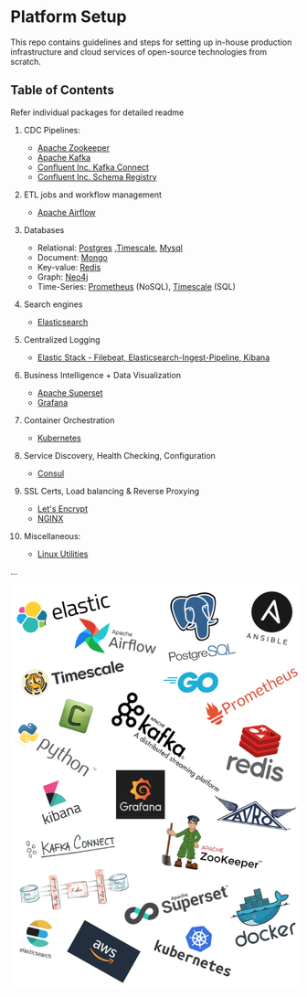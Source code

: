 # Platform Setup
This repo contains guidelines and steps for setting up in-house production infrastructure and cloud services of open-source technologies from scratch.

## Table of Contents
Refer individual packages for detailed readme

1. CDC Pipelines:
    * [Apache Zookeeper](https://github.com/abhishektripathi24/platform-setup/tree/master/apache-zookeeper)
    * [Apache Kafka](https://github.com/abhishektripathi24/platform-setup/tree/master/apache-kafka)
    * [Confluent Inc. Kafka Connect](https://github.com/abhishektripathi24/platform-setup/tree/master/confluentinc-kafka-connect)
    * [Confluent Inc. Schema Registry](https://github.com/abhishektripathi24/platform-setup/tree/master/confluentinc-schema-registry)

2. ETL jobs and workflow management
    * [Apache Airflow](https://github.com/abhishektripathi24/platform-setup/tree/master/apache-airflow)

3. Databases
    * Relational: [Postgres](https://github.com/abhishektripathi24/platform-setup/tree/master/postgres) ,[Timescale](https://github.com/abhishektripathi24/platform-setup/tree/master/timescale), [Mysql](https://github.com/abhishektripathi24/platform-setup/tree/master/mysql)
    * Document: [Mongo](https://github.com/abhishektripathi24/platform-setup/tree/master/mongo)
    * Key-value: [Redis](https://github.com/abhishektripathi24/platform-setup/tree/master/redis) 
    * Graph: [Neo4j](https://github.com/abhishektripathi24/platform-setup/tree/master/neo4j)
    * Time-Series: [Prometheus](https://github.com/abhishektripathi24/platform-setup/tree/master/prometheus) (NoSQL), [Timescale](https://github.com/abhishektripathi24/platform-setup/tree/master/timescale) (SQL)

4. Search engines
    * [Elasticsearch](https://github.com/abhishektripathi24/platform-setup/tree/master/elasticsearch)
    
5. Centralized Logging
    * [Elastic Stack - Filebeat, Elasticsearch-Ingest-Pipeline, Kibana](https://github.com/abhishektripathi24/platform-setup/tree/master/elastic-stack)

6. Business Intelligence + Data Visualization
    * [Apache Superset](https://github.com/abhishektripathi24/platform-setup/tree/master/apache-superset)
    * [Grafana](https://github.com/abhishektripathi24/platform-setup/tree/master/grafana)

7. Container Orchestration
    * [Kubernetes](https://github.com/abhishektripathi24/platform-setup/tree/master/kubernetes)

8. Service Discovery, Health Checking, Configuration
    * [Consul](https://github.com/abhishektripathi24/platform-setup/tree/master/consul)

9. SSL Certs, Load balancing & Reverse Proxying
    * [Let's Encrypt](https://github.com/abhishektripathi24/platform-setup/tree/master/letsencrypt/)
    * [NGINX](https://github.com/abhishektripathi24/platform-setup/tree/master/nginx/)

10. Miscellaneous:
    * [Linux Utilities](https://github.com/abhishektripathi24/platform-setup/tree/master/linux/)
    
...

![](logos.png)